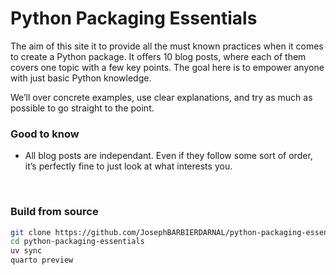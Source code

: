 # Python Packaging Essentials

The aim of this site it to provide all the must known practices when it comes to create a Python package. It offers 10 blog posts, where each of them covers one topic with a few key points. The goal here is to empower anyone with just basic Python knowledge.

We’ll over concrete examples, use clear explanations, and try as much as possible to go straight to the point.

### Good to know

- All blog posts are independant. Even if they follow some sort of order, it’s perfectly fine to just look at what interests you.

<br>

### Build from source

```bash
git clone https://github.com/JosephBARBIERDARNAL/python-packaging-essentials.git
cd python-packaging-essentials
uv sync
quarto preview
```